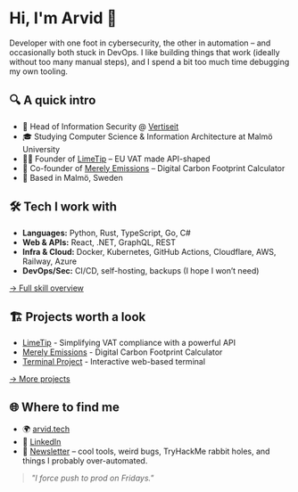 # Hi, I'm Arvid 👋

Developer with one foot in cybersecurity, the other in automation – and occasionally both stuck in DevOps. I like building things that work (ideally without too many manual steps), and I spend a bit too much time debugging my own tooling.

## 🔍 A quick intro

- 💼 Head of Information Security @ [Vertiseit](https://vertiseit.com)
- 🎓 Studying Computer Science & Information Architecture at Malmö University
- 🍋‍🟩 Founder of [LimeTip](https://limetip.com) – EU VAT made API-shaped
- 🌱 Co-founder of [Merely Emissions](https://merelyemissions.com) – Digital Carbon Footprint Calculator
- 📍 Based in Malmö, Sweden

## 🛠 Tech I work with

- **Languages:** Python, Rust, TypeScript, Go, C#
- **Web & APIs:** React, .NET, GraphQL, REST
- **Infra & Cloud:** Docker, Kubernetes, GitHub Actions, Cloudflare, AWS, Railway, Azure
- **DevOps/Sec:** CI/CD, self-hosting, backups (I hope I won’t need)

[→ Full skill overview](./detailed-skills.md)

## 🏗 Projects worth a look

- [LimeTip](https://limetip.com) - Simplifying VAT compliance with a powerful API
- [Merely Emissions](https://merelyemissions.com) - Digital Carbon Footprint Calculator
- [Terminal Project](https://terminal-portfolio.arvid.tech) - Interactive web-based terminal

[→ More projects](https://arvid.tech/works/#:~:text=and%20Web%20Applications.-,detailed%20insights,-terminal-portfolio.arvid)

## 🌐 Where to find me

- 🌍 [arvid.tech](https://arvid.tech)
- 💼 [LinkedIn](https://linkedin.com/in/arvid-berndtsson)
- 📨 [Newsletter](https://arvid.tech/#/portal/) – cool tools, weird bugs, TryHackMe rabbit holes, and things I probably over-automated.

> *"I force push to prod on Fridays."*
